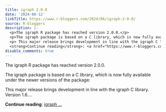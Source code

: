 ```yaml
---
title: igraph 2.0.0
date: '2024-06-12'
linkTitle: https://www.r-bloggers.com/2024/06/igraph-2-0-0/
source: R-bloggers
description: |-
  <p>The igraph R package has reached version 2.0.0.</p>
  <p>The igraph package is based on a C library, which is now fully available under the newer versions of the package:</p>
  <p> This major release brings development in line with the igraph C library. Version 1.6....</p>
  <strong>Continue reading</strong>: <a href="https://www.r-bloggers.com/2024/06/igraph-2-0-0/">igraph ...
disable_comments: true
---
```

<p>The igraph R package has reached version 2.0.0.</p>
<p>The igraph package is based on a C library, which is now fully available under the newer versions of the package:</p>
<p> This major release brings development in line with the igraph C library. Version 1.6....</p>
<strong>Continue reading</strong>: <a href="https://www.r-bloggers.com/2024/06/igraph-2-0-0/">igraph ...